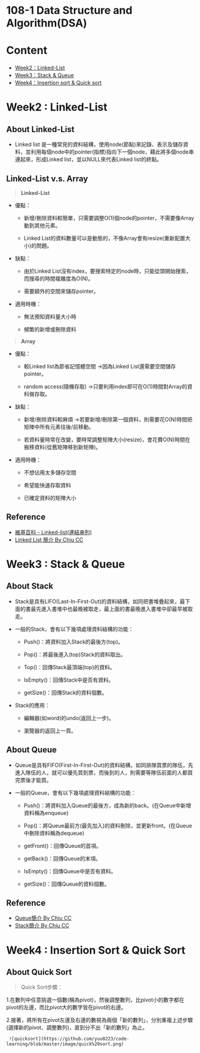 # 108-1 Data Structure and Algorithm(DSA)
# Content
* [Week2：Linked-List](#Week2--Linked-List)
* [Week3：Stack & Queue](#Week3--Stack--Queue)
* [Week4：Insertion sort & Quick sort](#week4--insertion-sort--quick-sort)

# Week2 : Linked-List
## **About Linked-List**

* Linked list 是一種常見的資料結構，使用node(節點)來記錄、表示及儲存資料，並利用每個node中的pointer(指標)指向下一個node，藉此將多個node串連起來，形成Linked list，並以NULL來代表Linked list的終點。

## **Linked-List v.s. Array**
> **Linked-List**
* 優點：

   * 新增/刪除資料較簡單，只需要調整O(1)個node的pointer，不需要像Array動到其他元素。
   
   * Linked List的資料數量可以是動態的，不像Array會有resize(重新配置大小)的問題。
   
* 缺點：

  * 由於Linked List沒有index，要搜索特定的node時，只能從頭開始搜索，而搜尋的時間複雜度為O(N)。
  
  * 需要額外的空間來儲存pointer。
  
* 適用時機：

  * 無法預知資料量大小時
  
  * 頻繁的新增或刪除資料
  
> **Array**

* 優點：

  * 較Linked list為節省記憶體空間 ->因為Linked List還需要空間儲存pointer。
  
  * random access(隨機存取) ->只要利用index即可在O(1)時間對Array的資料做存取。

* 缺點：

  * 新增/刪除資料較麻煩 ->若要新增/刪除第一個資料，則需要花O(N)時間把矩陣中所有元素往後/前移動。
  
  * 若資料量時常在改變，要時常調整矩陣大小(resize)，會花費O(N)時間在搬移資料(從舊矩陣移到新矩陣)。
  
* 適用時機：

  * 不想佔用太多儲存空間
  
  * 希望能快速存取資料
  
  * 已確定資料的矩陣大小

## **Reference**
* [維基百科 - Linked-list(連結串列)](https://zh.wikipedia.org/wiki/%E9%93%BE%E8%A1%A8)
* [Linked List 簡介 By Chiu CC](http://alrightchiu.github.io/SecondRound/linked-list-introjian-jie.html)

# Week3 : Stack & Queue
## **About Stack**
* Stack是具有LIFO(Last-In-First-Out)的資料結構，如同把書堆疊起來，最下面的書最先進入書堆中也最晚被取走，最上面的書最晚進入書堆中卻最早被取走。

* 一般的Stack，會有以下幾項處理資料結構的功能：

  * Push()：將資料加入Stack的最後方(top)。
  
  * Pop()：將最後進入(top)Stack的資料取出。
  
  * Top()：回傳Stack最頂端(top)的資料。
  
  * IsEmpty()：回傳Stack中是否有資料。
  
  * getSize()：回傳Stack的資料個數。
  
* Stack的應用：

  * 編輯器(如word)的undo(返回上一步)。
  
  * 瀏覽器的返回上一頁。
  
## **About Queue**
* Queue是具有FIFO(First-In-First-Out)的資料結構，如同排隊買票的隊伍，先進入隊伍的人，就可以優先買到票，而後到的人，則需要等隊伍前面的人都買完票後才能買。

* 一般的Queue，會有以下幾項處理資料結構的功能：

  * Push()：將資料加入Queue的最後方，成為新的back。(在Queue中新增資料稱為enqueue)
  
  * Pop()：將Queue最前方(最先加入)的資料刪除，並更新front。(在Queue中刪除資料稱為dequeue)
  
  * getFront()：回傳Queue的首項。
  
  * getBack()：回傳Queue的末項。
  
  * IsEmpty()：回傳Queue中是否有資料。
  
  * getSize()：回傳Queue的資料個數。
  
## **Reference**
* [Queue簡介 By Chiu CC](http://alrightchiu.github.io/SecondRound/queue-introjian-jie-bing-yi-linked-listshi-zuo.html#intro)
* [Stack簡介 By Chiu CC](http://alrightchiu.github.io/SecondRound/stack-introjian-jie.html)


# Week4 : Insertion Sort & Quick Sort
## **About Quick Sort**
> Quick Sort步驟：
  
  1.在數列中任意挑選一個數(稱為pivot)，然後調整數列，比pivot小的數字都在pivot的左邊，而比pivot大的數字皆在pivot的右邊。
  
  2.接著，將所有在pivot左邊及右邊的數視為兩個「新的數列」，分別重複上述步驟(選擇新的pivot、調整數列)，直到分不出「新的數列」為止。
  
     ![quicksort](https://github.com/yuu0223/code-learning/blob/master/image/quick%20sort.png)
